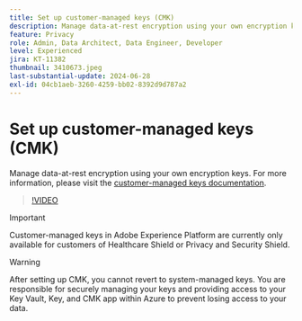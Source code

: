 ```yaml
---
title: Set up customer-managed keys (CMK)
description: Manage data-at-rest encryption using your own encryption keys.
feature: Privacy
role: Admin, Data Architect, Data Engineer, Developer
level: Experienced
jira: KT-11382
thumbnail: 3410673.jpeg
last-substantial-update: 2024-06-28
exl-id: 04cb1aeb-3260-4259-bb02-8392d9d787a2
---
```

# Set up customer-managed keys (CMK)

Manage data-at-rest encryption using your own encryption keys. For more information, please visit the [customer-managed keys documentation](https://experienceleague.adobe.com/docs/experience-platform/landing/governance-privacy-security/customer-managed-keys.html).

>[!VIDEO](https://video.tv.adobe.com/v/3410673/?learn=on&enablevpops)

>[!IMPORTANT]
>
> Customer-managed keys in Adobe Experience Platform are currently only available for customers of Healthcare Shield or Privacy and Security Shield.

>[!WARNING]
>
>After setting up CMK, you cannot revert to system-managed keys. You are responsible for securely managing your keys and providing access to your Key Vault, Key, and CMK app within Azure to prevent losing access to your data.
